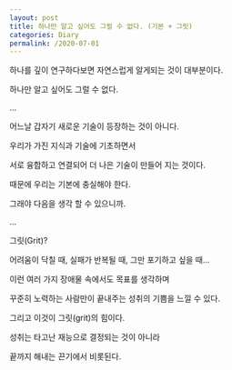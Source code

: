 ```yaml
---
layout: post
title: 하나만 알고 싶어도 그럴 수 없다. (기본 + 그릿)
categories: Diary
permalink: /2020-07-01
---
```


하나를 깊이 연구하다보면 자연스럽게 알게되는 것이 대부분이다.

하나만 알고 싶어도 그럴 수 없다.

...

어느날 갑자기 새로운 기술이 등장하는 것이 아니다.

우리가 가진 지식과 기술에 기초하면서

서로 융합하고 연결되어 더 나은 기술이 만들어 지는 것이다.

때문에 우리는 기본에 충실해야 한다.

그래야 다음을 생각 할 수 있으니까.

...

그릿(Grit)?

어려움이 닥칠 때, 실패가 반복될 때, 그만 포기하고 싶을 때...

이런 여러 가지 장애물 속에서도 목표를 생각하며

꾸준히 노력하는 사람만이 끝내주는 성취의 기쁨을 느낄 수 있다.

그리고 이것이 그릿(grit)의 힘이다.

성취는 타고난 재능으로 결정되는 것이 아니라

끝까지 해내는 끈기에서 비롯된다.
